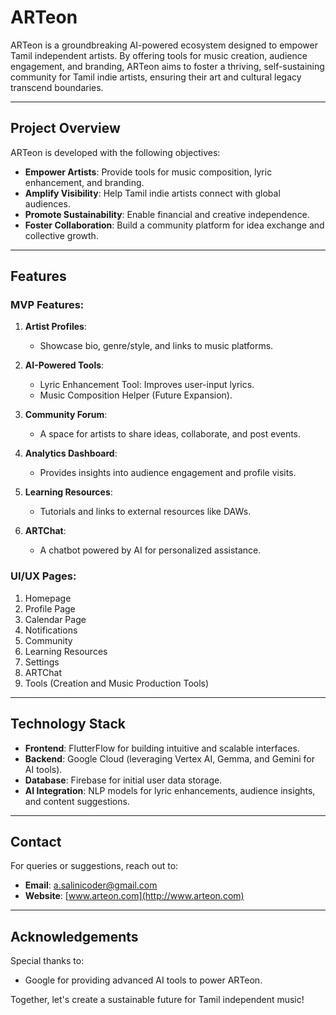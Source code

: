 # ARTeon

ARTeon is a groundbreaking AI-powered ecosystem designed to empower Tamil independent artists. By offering tools for music creation, audience engagement, and branding, ARTeon aims to foster a thriving, self-sustaining community for Tamil indie artists, ensuring their art and cultural legacy transcend boundaries.

---

## Project Overview

ARTeon is developed with the following objectives:

- **Empower Artists**: Provide tools for music composition, lyric enhancement, and branding.
- **Amplify Visibility**: Help Tamil indie artists connect with global audiences.
- **Promote Sustainability**: Enable financial and creative independence.
- **Foster Collaboration**: Build a community platform for idea exchange and collective growth.

---

## Features

### MVP Features:

1. **Artist Profiles**:

   - Showcase bio, genre/style, and links to music platforms.

2. **AI-Powered Tools**:

   - Lyric Enhancement Tool: Improves user-input lyrics.
   - Music Composition Helper (Future Expansion).

3. **Community Forum**:

   - A space for artists to share ideas, collaborate, and post events.

4. **Analytics Dashboard**:

   - Provides insights into audience engagement and profile visits.

5. **Learning Resources**:

   - Tutorials and links to external resources like DAWs.

6. **ARTChat**:

   - A chatbot powered by AI for personalized assistance.

### UI/UX Pages:

1. Homepage
2. Profile Page
3. Calendar Page
4. Notifications
5. Community
6. Learning Resources
7. Settings
8. ARTChat
9. Tools (Creation and Music Production Tools)

---

## Technology Stack

- **Frontend**: FlutterFlow for building intuitive and scalable interfaces.
- **Backend**: Google Cloud (leveraging Vertex AI, Gemma, and Gemini for AI tools).
- **Database**: Firebase for initial user data storage.
- **AI Integration**: NLP models for lyric enhancements, audience insights, and content suggestions.

---

## Contact

For queries or suggestions, reach out to:

- **Email**: [a.salinicoder@gmail.com](mailto:a.salinicoder@gmail.com)
- **Website**: [www.arteon.com](http://www.arteon.com)

---

## Acknowledgements

Special thanks to:

- Google for providing advanced AI tools to power ARTeon.

Together, let's create a sustainable future for Tamil independent music!

